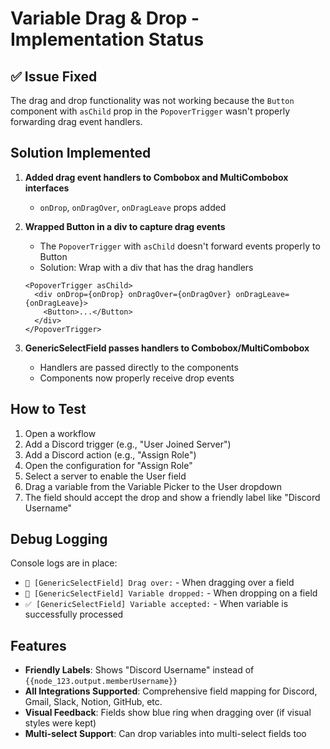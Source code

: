 # Variable Drag & Drop - Implementation Status

## ✅ Issue Fixed

The drag and drop functionality was not working because the `Button` component with `asChild` prop in the `PopoverTrigger` wasn't properly forwarding drag event handlers.

## Solution Implemented

1. **Added drag event handlers to Combobox and MultiCombobox interfaces**
   - `onDrop`, `onDragOver`, `onDragLeave` props added

2. **Wrapped Button in a div to capture drag events**
   - The `PopoverTrigger` with `asChild` doesn't forward events properly to Button
   - Solution: Wrap with a div that has the drag handlers
   ```tsx
   <PopoverTrigger asChild>
     <div onDrop={onDrop} onDragOver={onDragOver} onDragLeave={onDragLeave}>
       <Button>...</Button>
     </div>
   </PopoverTrigger>
   ```

3. **GenericSelectField passes handlers to Combobox/MultiCombobox**
   - Handlers are passed directly to the components
   - Components now properly receive drop events

## How to Test

1. Open a workflow
2. Add a Discord trigger (e.g., "User Joined Server")
3. Add a Discord action (e.g., "Assign Role")
4. Open the configuration for "Assign Role"
5. Select a server to enable the User field
6. Drag a variable from the Variable Picker to the User dropdown
7. The field should accept the drop and show a friendly label like "Discord Username"

## Debug Logging

Console logs are in place:
- `🎯 [GenericSelectField] Drag over:` - When dragging over a field
- `🎯 [GenericSelectField] Variable dropped:` - When dropping on a field
- `✅ [GenericSelectField] Variable accepted:` - When variable is successfully processed

## Features

- **Friendly Labels**: Shows "Discord Username" instead of `{{node_123.output.memberUsername}}`
- **All Integrations Supported**: Comprehensive field mapping for Discord, Gmail, Slack, Notion, GitHub, etc.
- **Visual Feedback**: Fields show blue ring when dragging over (if visual styles were kept)
- **Multi-select Support**: Can drop variables into multi-select fields too